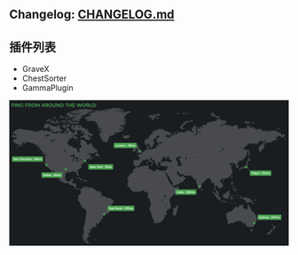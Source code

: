 ## Changelog: [CHANGELOG.md](CHANGELOG.md)

## 插件列表
- GraveX
- ChestSorter
- GammaPlugin

![ping from over the world](ping.png)

